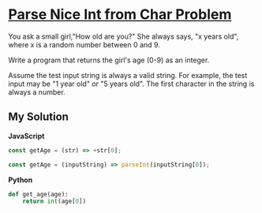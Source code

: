 # [Parse Nice Int from Char Problem](https://www.codewars.com/kata/557cd6882bfa3c8a9f0000c1)

You ask a small girl,"How old are you?" She always says, "x years old", where x is a random number between 0 and 9.

Write a program that returns the girl's age (0-9) as an integer.

Assume the test input string is always a valid string. For example, the test input may be "1 year old" or "5 years old". The first character in the string is always a number.

## My Solution

**JavaScript**

```js
const getAge = (str) => +str[0];
```

```js
const getAge = (inputString) => parseInt(inputString[0]);
```

**Python**

```py
def get_age(age):
    return int(age[0])
```
